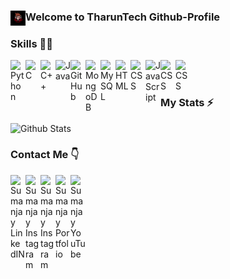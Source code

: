 ### Welcome to TharunTech Github-Profile  <img align="left"  alt="my_logo" width="24px" src="favicon-32x32.png" />


### Skills 👨‍💻

<img align="left" alt="Python" width="24px" src="https://cdn.jsdelivr.net/npm/simple-icons@3.2.0/icons/python.svg" />
<img align="left" alt="C" width="24px" src="https://cdn.jsdelivr.net/npm/simple-icons@3.2.0/icons/c.svg" />
<img align="left" alt="C++" width="24px" src="https://cdn.jsdelivr.net/npm/simple-icons@3.2.0/icons/cplusplus.svg" />
<img align="left" alt="Java" width="24px" src="https://cdn.jsdelivr.net/npm/simple-icons@3.2.0/icons/java.svg" />
<img align="left" alt="GitHub" width="24px" src="https://cdn.jsdelivr.net/npm/simple-icons@3.2.0/icons/github.svg" />
<img align="left" alt="MongoDB" width="24px" src="https://cdn.jsdelivr.net/npm/simple-icons@3.2.0/icons/mongodb.svg" />
<img align="left" alt="MySQL" width="24px" src="https://cdn.jsdelivr.net/npm/simple-icons@3.2.0/icons/mysql.svg" />
<img align="left" alt="HTML" width="24px" src="https://cdn.jsdelivr.net/npm/simple-icons@3.2.0/icons/html5.svg" />
<img align="left" alt="CSS" width="24px" src="https://cdn.jsdelivr.net/npm/simple-icons@3.2.0/icons/css3.svg" />
<img align="left" alt="JavaScript" width="24px" src="https://cdn.jsdelivr.net/npm/simple-icons@3.2.0/icons/javascript.svg" />
<img align="left" alt="CSS" width="24px" src="https://cdn.jsdelivr.net/npm/simple-icons@3.2.0/icons/figma.svg" />
<img align="left" alt="CSS" width="24px" src="https://cdn.jsdelivr.net/npm/simple-icons@3.2.0/icons/adobe.svg" />
</br>
</br>

### My Stats ⚡️

![Github Stats](https://github-stats-alpha.vercel.app/api/?username=TharunTech&tc=333&ic=333)

### Contact Me 👇
<p>
  <a href="https://www.linkedin.com/in/tharun-s-m-370767195/">
    <img align="left" alt="Sumanjay LinkedIN" width="24px" src="https://cdn.jsdelivr.net/npm/simple-icons@v3/icons/linkedin.svg" />
  </a>
  <a href="https://www.instagram.com/i_technical_guy">
    <img align="left" alt="Sumanjay Instagram" width="24px" src="https://cdn.jsdelivr.net/npm/simple-icons@3.2.0/icons/instagram.svg" />
  </a>
    <a href="https://www.facebook.com/tharun.tec.1">
    <img align="left" alt="Sumanjay Instagram" width="24px" src="https://cdn.jsdelivr.net/npm/simple-icons@3.2.0/icons/facebook.svg" />
  </a>
  <a href="https://discord.gg/9CgsYtANSB">
    <img align="left" alt="Sumanjay Portfolio" width="24px" src="https://cdn.jsdelivr.net/npm/simple-icons@3.2.0/icons/discord.svg" />
  </a>
  <a href="https://www.youtube.com/channel/UC7jcQ9qhjz9H7r6NVDIGOBA">
    <img align="left" alt="Sumanjay YouTube" width="24px" src="https://cdn.jsdelivr.net/npm/simple-icons@3.2.0/icons/youtube.svg" />
  </a>
</p>
</br>
</br>
